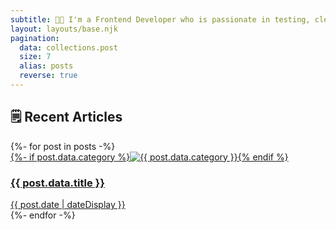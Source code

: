 ```yaml
---
subtitle: 👨‍💻 I'm a Frontend Developer who is passionate in testing, clean code and automation. 
layout: layouts/base.njk
pagination:
  data: collections.post
  size: 7
  alias: posts
  reverse: true
---
```


<section class="section">
  <h2 class="section__title">🗒 Recent Articles</h2>
  {%- for post in posts -%}
  <article class="article">
    <a class="article__link" href="{{ post.url }}">
      {%- if post.data.category %}<img class="article__image" src="/images/{{ post.data.category }}.svg" alt="{{ post.data.category }}">{% endif %}
      <div class="article__content">
        <h3 class="article__title">    
          {{ post.data.title }}
        </h3>
        <div class="article__meta">
          <time datetime="{{ post.date }}">{{ post.date | dateDisplay }}</time>
        </div>
      </div>
    </a>
  </article>
  {%- endfor -%}
</section>
